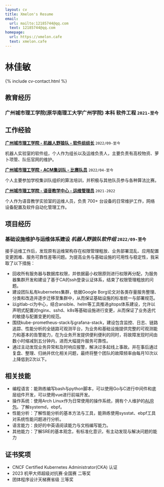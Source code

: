 ```yaml
---
layout: cv
title: Xmelon's Resume
email:
  url: mailto:12185744@qq.com
  text: 12185744@qq.com
homepage:
  url: https://xmelon.cafe
  text: xmelon.cafe
---
```


# 林佳敏

{% include cv-contact.html %}

## 教育经历

### 广州城市理工学院(原华南理工大学广州学院) 本科 软件工程 `2021-至今`

## 工作经验

[**广州城市理工学院 - 机器人野狼队 - 软件组组长**](https://gcubot.cn) `2022/09-至今`

机器人实验室的软件组，个人作为组长以及运维负责人，主要负责有高校物资、萝卜项管、队伍官网的维护。

[**广州城市理工学院 - ACM集训队 - 比赛队员**](https://cst.gcu.edu.cn/5033/list.htm) `2022/04-至今`

个人主要参加学校集训队组织的算法培训，并积极与其他队员参与各种算法比赛。

[**广州城市理工学院 - 语音教学中心 - 运维管理员**](https://wy.gcu.edu.cn/2023/0523/c768a150266/page.htm) `2021-2022`

个人作为语音教学实验室的运维人员，负责 700+ 台设备的日常维护工作，网络设备配置及软件自动化管理工作。

## 项目经历


### **基础设施维护与运维体系建设** *机器人野狼队软件组* `2022/09-至今`

接手运维工作后，发现原有运维架构存在权限管理粗放、业务部署混乱、应用配置变更困难、服务可靠性差等问题。为提高业务与基础设施的可用性与稳定性，我采取了以下措施：

- 回收所有服务器与数据库权限，并依据最小权限原则进行权限再分配，为服务器集群开发和建设了基于CA的ssh登录认证体系，结束了权限管理粗放的问题。
- 建设团队私有kubernetes集群，依据Google Borg论文对各类存量服务整理、分类和改造并逐步迁移至集群中，从而保证基础设施的标准统一与部署规范。
- 以gitlab-ci为中心，结合ansible、helm等工具推进gitops体系建设，允许以声明式配置对nginx、sshd、k8s等基础设施进行变更，从而保证了业务迭代的敏捷与配置变更的规范。
- 围绕kube-prometheus-stack与grafana-stack，建设包含监控、日志、链路追踪、性能分析的全链路可观测平台，为业务和基础设施提供完整的可观测能力和基本的告警能力，在为业务开发提供便利便利的同时，将故障发现时间由数小时缩减到五分钟内，进而大幅提升服务可靠性。
- 通过主动发现业务异常和及时响应报警，解决过多起线上事故。并在事后通过复盘、整理、归纳并优化相关问题，最终将整个团队的故障频率由每月10次以上降低到2次以下。

## 相关技能

- 编程语言：能熟练编写bash与python脚本，可以使用Go与C进行中间件和底层组件开发，可以使用vue进行前端开发。
- 操作系统：使用Arch Linux作为日常使用的操作系统，拥有个人维护的[AUR包](https://aur.archlinux.org/packages?O=0&SeB=m&K=kawhicurry&outdated=&SB=m&SO=d&PP=50&submit=Go)。了解systemd，ebpf。
- 性能分析：了解性能分析的基本方法与工具，能熟练使用sysstat、ebpf工具对系统性能问题进行分析。
- 语言能力：良好的中英语阅读能力与文档编写能力。
- 其他能力：了解SRE的基本观念，有标准化意识，有主动发现与解决问题的能力

## 证书奖项

- CNCF Certified Kubernetes Administrator(CKA) 认证
- 2023 机甲大师超级对抗赛·全国赛 二等奖
- 团体程序设计天梯赛省级 三等奖

